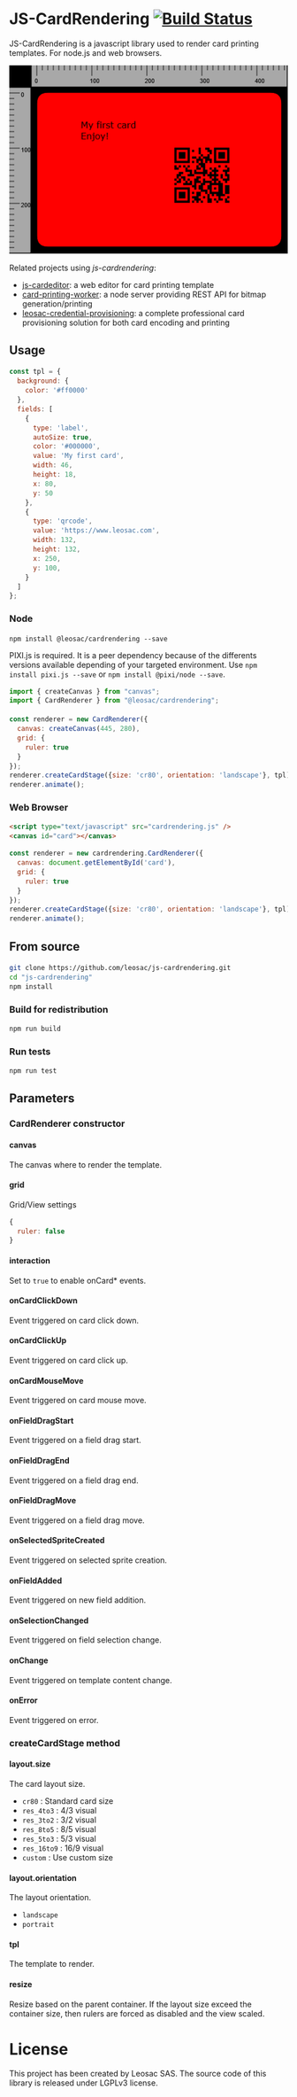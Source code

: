 # JS-CardRendering [![Build Status](https://github.com/leosac/js-cardrendering/actions/workflows/node.js.yml/badge.svg?branch=master)](https://github.com/leosac/js-cardrendering/actions/workflows/node.js.yml)
JS-CardRendering is a javascript library used to render card printing templates.
For node.js and web browsers.

![CardRendering Sample](https://github.com/leosac/js-cardrendering/blob/master/example/sample-cardrendering-red.png?raw=true)

Related projects using *js-cardrendering*:
 * [js-cardeditor](https://github.com/leosac/js-cardeditor): a web editor for card printing template
 * [card-printing-worker](https://github.com/leosac/card-printing-worker): a node server providing REST API for bitmap generation/printing
 * [leosac-credential-provisioning](https://leosac.com/credential-provisioning/): a complete professional card provisioning solution for both card encoding and printing

## Usage
```js
const tpl = {
  background: {
    color: '#ff0000'
  },
  fields: [
    {
      type: 'label',
      autoSize: true,
      color: '#000000',
      value: 'My first card',
      width: 46,
      height: 18,
      x: 80,
      y: 50
    },
    {
      type: 'qrcode',
      value: 'https://www.leosac.com',
      width: 132,
      height: 132,
      x: 250,
      y: 100,
    }
  ]
};
```

### Node
`npm install @leosac/cardrendering --save`

PIXI.js is required. It is a peer dependency because of the differents versions available depending of your targeted environment.
Use `npm install pixi.js --save` or `npm install @pixi/node --save`.

```js
import { createCanvas } from "canvas";
import { CardRenderer } from "@leosac/cardrendering";

const renderer = new CardRenderer({
  canvas: createCanvas(445, 280),
  grid: {
    ruler: true
  }
});
renderer.createCardStage({size: 'cr80', orientation: 'landscape'}, tpl);
renderer.animate();
```

### Web Browser
```html
<script type="text/javascript" src="cardrendering.js" />
<canvas id="card"></canvas>
```

```js
const renderer = new cardrendering.CardRenderer({
  canvas: document.getElementById('card'),
  grid: {
    ruler: true
  }
});
renderer.createCardStage({size: 'cr80', orientation: 'landscape'}, tpl);
renderer.animate();
```

## From source
```bash
git clone https://github.com/leosac/js-cardrendering.git
cd "js-cardrendering"
npm install
```

### Build for redistribution
```bash
npm run build
```

### Run tests
```bash
npm run test
```

## Parameters

### CardRenderer constructor

#### canvas
The canvas where to render the template.
#### grid
Grid/View settings
```js
{
  ruler: false
}
```
#### interaction
Set to `true` to enable onCard* events.
#### onCardClickDown
Event triggered on card click down.
#### onCardClickUp
Event triggered on card click up.
#### onCardMouseMove
Event triggered on card mouse move.
#### onFieldDragStart
Event triggered on a field drag start.
#### onFieldDragEnd
Event triggered on a field drag end.
#### onFieldDragMove
Event triggered on a field drag move.
#### onSelectedSpriteCreated
Event triggered on selected sprite creation.
#### onFieldAdded
Event triggered on new field addition.
#### onSelectionChanged
Event triggered on field selection change.
#### onChange
Event triggered on template content change.
#### onError
Event triggered on error.

### createCardStage method

#### layout.size
The card layout size.
  - `cr80` : Standard card size
  - `res_4to3` : 4/3 visual
  - `res_3to2` : 3/2 visual
  - `res_8to5` : 8/5 visual
  - `res_5to3` : 5/3 visual
  - `res_16to9` : 16/9 visual
  - `custom` : Use custom size
#### layout.orientation
The layout orientation.
 - `landscape`
 - `portrait`
#### tpl
The template to render.
#### resize
Resize based on the parent container. If the layout size exceed the container size, then rulers are forced as disabled and the view scaled.

# License
This project has been created by Leosac SAS.
The source code of this library is released under LGPLv3 license.